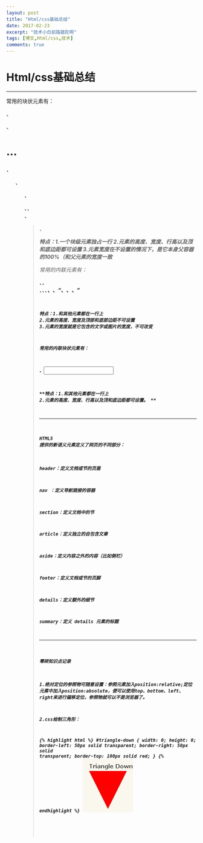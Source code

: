 ```yaml
---
layout: post
title: "Html/css基础总结"
date: 2017-02-23
excerpt: "技术小白前路蹉跎啊"
tags: [博文,Html/css,技术]
comments: true
---
```


# Html/css基础总结

***

常用的块状元素有：

<div>、<p>、<h1>...<h6>、<ol>、<ul>、<dl>、<table>、<address>、<blockquote> 、<form>

**特点：1.一个块级元素独占一行 2.元素的高度、宽度、行高以及顶和底边距都可设置 3.元素宽度在不设置的情况下，是它本身父容器的100%（和父元素的宽度一致**

常用的内联元素有：

<a>、<span>、<br>、<i>、<em>、<strong>、<label>、<q>、<var>、<cite>、<code>

**特点：1.和其他元素都在一行上 2.元素的高度、宽度及顶部和底部边距不可设置 3.元素的宽度就是它包含的文字或图片的宽度，不可改变**

常用的内联块状元素有：

<img>、<input>

**特点：1.和其他元素都在一行上 2.元素的高度、宽度、行高以及顶和底边距都可设置。 **

***

#### HTML5 提供的新语义元素定义了网页的不同部分：

header：定义文档或节的页眉

nav	   ：定义导航链接的容器

section：定义文档中的节

article：定义独立的自包含文章

aside：定义内容之外的内容（比如侧栏）

footer：定义文档或节的页脚

details：定义额外的细节

summary：定义 details 元素的标题

***

#### 零碎知识点记录

1.绝对定位的参照物可随意设置：参照元素加入position:relative;定位元素中加入position:absolute，便可以使用top、bottom、left、right来进行偏移定位，参照物就可以不是浏览器了。

2.css绘制三角形：

{% highlight html %}
#triangle-down {
    width: 0;
    height: 0;
    border-left: 50px solid transparent;
    border-right: 50px solid transparent;
    border-top: 100px solid red;
} 
{% endhighlight %}
![三角形](\assets\img\post-img\post4\post4-1.jpg)